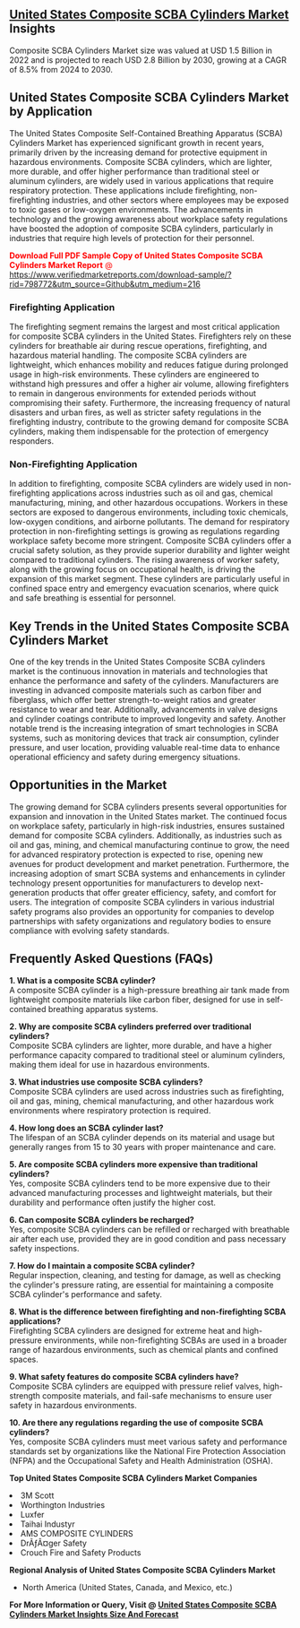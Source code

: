 <h2><a href="https://www.verifiedmarketreports.com/download-sample/?rid=798772&amp;utm_source=Github&amp;utm_medium=216" target="_blank">United States Composite SCBA Cylinders Market</a> Insights</h2><p>Composite SCBA Cylinders Market size was valued at USD 1.5 Billion in 2022 and is projected to reach USD 2.8 Billion by 2030, growing at a CAGR of 8.5% from 2024 to 2030.</p><p><h2>United States Composite SCBA Cylinders Market by Application</h2><p>The United States Composite Self-Contained Breathing Apparatus (SCBA) Cylinders Market has experienced significant growth in recent years, primarily driven by the increasing demand for protective equipment in hazardous environments. Composite SCBA cylinders, which are lighter, more durable, and offer higher performance than traditional steel or aluminum cylinders, are widely used in various applications that require respiratory protection. These applications include firefighting, non-firefighting industries, and other sectors where employees may be exposed to toxic gases or low-oxygen environments. The advancements in technology and the growing awareness about workplace safety regulations have boosted the adoption of composite SCBA cylinders, particularly in industries that require high levels of protection for their personnel. <p><span class=""><span style="color: #ff0000;"><strong>Download Full PDF Sample Copy of United States Composite SCBA Cylinders Market Report</strong> @ </span><a href="https://www.verifiedmarketreports.com/download-sample/?rid=798772&amp;utm_source=Github&amp;utm_medium=216" target="_blank">https://www.verifiedmarketreports.com/download-sample/?rid=798772&amp;utm_source=Github&amp;utm_medium=216</a></span></p><h3>Firefighting Application</h3><p>The firefighting segment remains the largest and most critical application for composite SCBA cylinders in the United States. Firefighters rely on these cylinders for breathable air during rescue operations, firefighting, and hazardous material handling. The composite SCBA cylinders are lightweight, which enhances mobility and reduces fatigue during prolonged usage in high-risk environments. These cylinders are engineered to withstand high pressures and offer a higher air volume, allowing firefighters to remain in dangerous environments for extended periods without compromising their safety. Furthermore, the increasing frequency of natural disasters and urban fires, as well as stricter safety regulations in the firefighting industry, contribute to the growing demand for composite SCBA cylinders, making them indispensable for the protection of emergency responders.<h3>Non-Firefighting Application</h3><p>In addition to firefighting, composite SCBA cylinders are widely used in non-firefighting applications across industries such as oil and gas, chemical manufacturing, mining, and other hazardous occupations. Workers in these sectors are exposed to dangerous environments, including toxic chemicals, low-oxygen conditions, and airborne pollutants. The demand for respiratory protection in non-firefighting settings is growing as regulations regarding workplace safety become more stringent. Composite SCBA cylinders offer a crucial safety solution, as they provide superior durability and lighter weight compared to traditional cylinders. The rising awareness of worker safety, along with the growing focus on occupational health, is driving the expansion of this market segment. These cylinders are particularly useful in confined space entry and emergency evacuation scenarios, where quick and safe breathing is essential for personnel.<h2>Key Trends in the United States Composite SCBA Cylinders Market</h2><p>One of the key trends in the United States Composite SCBA cylinders market is the continuous innovation in materials and technologies that enhance the performance and safety of the cylinders. Manufacturers are investing in advanced composite materials such as carbon fiber and fiberglass, which offer better strength-to-weight ratios and greater resistance to wear and tear. Additionally, advancements in valve designs and cylinder coatings contribute to improved longevity and safety. Another notable trend is the increasing integration of smart technologies in SCBA systems, such as monitoring devices that track air consumption, cylinder pressure, and user location, providing valuable real-time data to enhance operational efficiency and safety during emergency situations.</p><h2>Opportunities in the Market</h2><p>The growing demand for SCBA cylinders presents several opportunities for expansion and innovation in the United States market. The continued focus on workplace safety, particularly in high-risk industries, ensures sustained demand for composite SCBA cylinders. Additionally, as industries such as oil and gas, mining, and chemical manufacturing continue to grow, the need for advanced respiratory protection is expected to rise, opening new avenues for product development and market penetration. Furthermore, the increasing adoption of smart SCBA systems and enhancements in cylinder technology present opportunities for manufacturers to develop next-generation products that offer greater efficiency, safety, and comfort for users. The integration of composite SCBA cylinders in various industrial safety programs also provides an opportunity for companies to develop partnerships with safety organizations and regulatory bodies to ensure compliance with evolving safety standards.</p><h2>Frequently Asked Questions (FAQs)</h2><p><b>1. What is a composite SCBA cylinder?</b><br>A composite SCBA cylinder is a high-pressure breathing air tank made from lightweight composite materials like carbon fiber, designed for use in self-contained breathing apparatus systems.</p><p><b>2. Why are composite SCBA cylinders preferred over traditional cylinders?</b><br>Composite SCBA cylinders are lighter, more durable, and have a higher performance capacity compared to traditional steel or aluminum cylinders, making them ideal for use in hazardous environments.</p><p><b>3. What industries use composite SCBA cylinders?</b><br>Composite SCBA cylinders are used across industries such as firefighting, oil and gas, mining, chemical manufacturing, and other hazardous work environments where respiratory protection is required.</p><p><b>4. How long does an SCBA cylinder last?</b><br>The lifespan of an SCBA cylinder depends on its material and usage but generally ranges from 15 to 30 years with proper maintenance and care.</p><p><b>5. Are composite SCBA cylinders more expensive than traditional cylinders?</b><br>Yes, composite SCBA cylinders tend to be more expensive due to their advanced manufacturing processes and lightweight materials, but their durability and performance often justify the higher cost.</p><p><b>6. Can composite SCBA cylinders be recharged?</b><br>Yes, composite SCBA cylinders can be refilled or recharged with breathable air after each use, provided they are in good condition and pass necessary safety inspections.</p><p><b>7. How do I maintain a composite SCBA cylinder?</b><br>Regular inspection, cleaning, and testing for damage, as well as checking the cylinder's pressure rating, are essential for maintaining a composite SCBA cylinder's performance and safety.</p><p><b>8. What is the difference between firefighting and non-firefighting SCBA applications?</b><br>Firefighting SCBA cylinders are designed for extreme heat and high-pressure environments, while non-firefighting SCBAs are used in a broader range of hazardous environments, such as chemical plants and confined spaces.</p><p><b>9. What safety features do composite SCBA cylinders have?</b><br>Composite SCBA cylinders are equipped with pressure relief valves, high-strength composite materials, and fail-safe mechanisms to ensure user safety in hazardous environments.</p><p><b>10. Are there any regulations regarding the use of composite SCBA cylinders?</b><br>Yes, composite SCBA cylinders must meet various safety and performance standards set by organizations like the National Fire Protection Association (NFPA) and the Occupational Safety and Health Administration (OSHA).</p></p><p><strong>Top United States Composite SCBA Cylinders Market Companies</strong></p><div data-test-id=""><p><li>3M Scott</li><li> Worthington Industries</li><li> Luxfer</li><li> Taihai Industyr</li><li> AMS COMPOSITE CYLINDERS</li><li> DrÃƒÂ¤ger Safety</li><li> Crouch Fire and Safety Products</li></p><div><strong>Regional Analysis of&nbsp;United States Composite SCBA Cylinders Market</strong></div><ul><li dir="ltr"><p dir="ltr">North America&nbsp;(United States, Canada, and Mexico, etc.)</p></li></ul><p><strong>For More Information or Query, Visit @&nbsp;</strong><strong><a href="https://www.verifiedmarketreports.com/product/composite-scba-cylinders-market/?utm_source=Github&amp;utm_medium=216" target="_blank">United States Composite SCBA Cylinders Market Insights Size And Forecast</a></strong></p></div>
